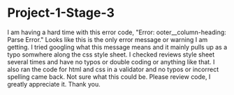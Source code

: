 # Project-1-Stage-3

I am having a hard time with this error code, "Error: ooter__column-heading: Parse Error." Looks like this is the only error message or warning I am getting. I tried googling what this message means and it mainly pulls up as a typo somwhere along the css style sheet. I checked reviews style sheet several times and have no typos or double coding or anything like that. I also ran the code for html and css in a validator and no typos or incorrect spelling came back.  Not sure what this could be. Please review code, I greatly appreciate it. Thank you. 
